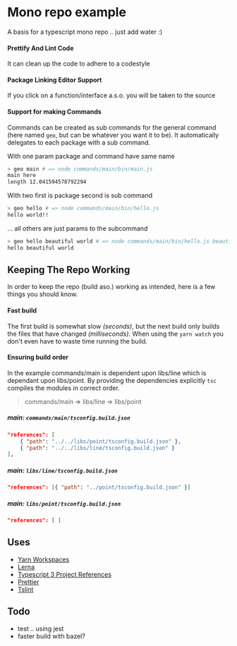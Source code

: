 # Mono repo example

A basis for a typescript mono repo .. just add water :)

#### Prettify And Lint Code

It can clean up the code to adhere to a codestyle 

#### Package Linking Editor Support 

If you click on a function/interface a.s.o. you will be taken 
to the source

#### Support for making Commands

Commands can be created as sub commands for the general command 
(here named `geo`, but can be whatever you want it to be). 
It automatically delegates to each package with a sub command.

With one param package and command have same name

```bash
> geo main # => node commands/main/bin/main.js
main here
length 12.041594578792294
```

With two first is package second is sub command

```bash
> geo hello # => node commands/main/bin/hello.js
hello world!!
```
 
... all others are just params to the subcommand

```bash
> geo hello beautiful world # => node commands/main/bin/hello.js beautiful world
hello beautiful world
```
 

## Keeping The Repo Working

In order to keep the repo (build aso.) working as intended, here 
is a few things you should know.

#### Fast build

The first build is somewhat slow *(seconds)*, but the next build only builds the 
files that have changed *(milliseconds)*. When using the `yarn watch` you don't even
have to waste time running the build.

#### Ensuring build order

In the example commands/main is dependent upon libs/line which 
is dependant upon libs/point. By providing the dependencies explicitly
`tsc` compiles the modules in correct order. 

> commands/main => libs/line => libs/point

##### main: `commands/main/tsconfig.build.json`
```json
"references": [
    { "path": "../../libs/point/tsconfig.build.json" }, 
    { "path": "../../libs/line/tsconfig.build.json" }
],
```

##### main: `libs/line/tsconfig.build.json`
```json
"references": [{ "path": "../point/tsconfig.build.json" }]
```

##### main: `libs/point/tsconfig.build.json`
```json
"references": [ ]
```

## Uses

* [Yarn Workspaces](https://yarnpkg.com/lang/en/docs/workspaces/)
* [Lerna](https://lernajs.io/)
* [Typescript 3 Project References](https://www.typescriptlang.org/docs/handbook/project-references.html)
* [Prettier](https://prettier.io/)
* [Tslint](https://palantir.github.io/tslint/)

## Todo

* test .. using jest
* faster build with bazel?
